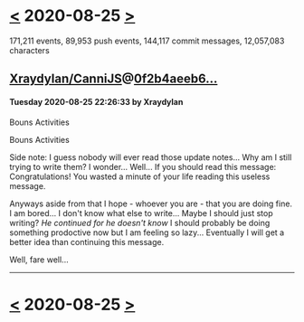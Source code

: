 # [<](2020-08-24.md) 2020-08-25 [>](2020-08-26.md)

171,211 events, 89,953 push events, 144,117 commit messages, 12,057,083 characters


## [Xraydylan/CanniJS](https://github.com/Xraydylan/CanniJS)@[0f2b4aeeb6...](https://github.com/Xraydylan/CanniJS/commit/0f2b4aeeb624d27bba6776643bd5d74278c795f4)
#### Tuesday 2020-08-25 22:26:33 by Xraydylan

Bouns Activities

Bouns Activities

Side note:
I guess nobody will ever read those update notes...
Why am I still trying to write them? I wonder...
Well...
If you should read this message:
Congratulations!
You wasted a minute of your life reading this useless message.

Anyways aside from that I hope - whoever you are - that you are doing fine.
I am bored...
I don't know what else to write...
Maybe I should just stop writing?
*He continued for he doesn't know*
I should probably be doing something prodoctive now but I am feeling so lazy...
Eventually I will get a better idea than continuing this message.

Well,
fare well...

---

# [<](2020-08-24.md) 2020-08-25 [>](2020-08-26.md)

